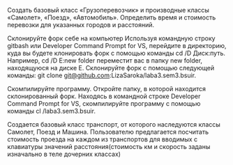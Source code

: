 Создать базовый класс «Грузоперевозчик» и производные классы «Самолет», «Поезд», «Автомобиль». Определить время и стоимость перевозки для указанных городов и расстояний.

Склонируйте форк себе на компьютер Используя командную строку gitbash или Developer Command Prompt for VS, перейдите в директорию, куда вы будете клонировать форк с помощью команды cd /D Диск:путь. Например, cd /D E:new folder переместит вас в папку new folder, находящуюся на диске E. Склонируйте форк с помощью следующей команды: git clone git@github.com:LizaSaroka/laba3.sem3.bsuir.

Скомпилируйте программу. Откройте папку, в которой находится склонированный форк. Находясь в командной строке Developer Command Prompt for VS, скомпилируйте программу с помощью команды cl /laba3.sem3.bsuir.

Создается базовый класс транспорт, от которого наследуются классы Самолет, Поезд и Машина. Пользователю предлагается посчитать стоимость проезда на каждом из транспортов для вводимых с клавиатуры значений расстояния(стоимость км и скорость заданы изначально в теле дочерних классах)
